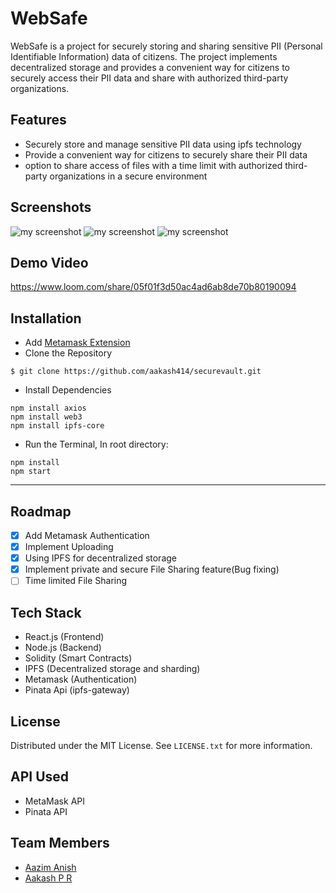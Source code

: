 # WebSafe

WebSafe is a project for securely storing and sharing sensitive PII (Personal Identifiable Information) data of citizens. The project implements decentralized storage and provides a convenient way for citizens to securely access their PII data and share with authorized third-party organizations.

## Features

- Securely store and manage sensitive PII data using ipfs technology
- Provide a convenient way for citizens to securely share their PII data
- option to share access of files with a time limit with authorized third-party organizations in a secure environment

## Screenshots

![my screenshot](./websafe/public/assets/SecVault.png)
![my screenshot](./websafe/public/assets/landingpage.png)
![my screenshot](./websafe/public/assets/Upload.png)

## Demo Video
  https://www.loom.com/share/05f01f3d50ac4ad6ab8de70b80190094
## Installation

- Add [Metamask Extension](https://chrome.google.com/webstore/detail/metamask/nkbihfbeogaeaoehlefnkodbefgpgknn?hl=en)
- Clone the Repository

```
$ git clone https://github.com/aakash414/securevault.git
```

- Install Dependencies

```
npm install axios
npm install web3
npm install ipfs-core

```

- Run the Terminal, In root directory:

```
npm install
npm start
```

---

## Roadmap

- [x] Add Metamask Authentication
- [x] Implement Uploading
- [x] Using IPFS for decentralized storage
- [x] Implement private and secure File Sharing feature(Bug fixing)
- [ ] Time limited File Sharing

## Tech Stack

- React.js (Frontend)
- Node.js (Backend)
- Solidity (Smart Contracts)
- IPFS (Decentralized storage and sharding)
- Metamask (Authentication)
- Pinata Api (ipfs-gateway)

## License

Distributed under the MIT License. See `LICENSE.txt` for more information.

## API Used

- MetaMask API
- Pinata API

## Team Members

- [Aazim Anish](https://github.com/AazimAnish)
- [Aakash P R](https://github.com/aakash414)
